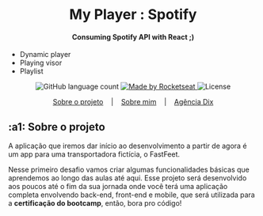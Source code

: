 <h1 align="center">My Player : Spotify</h1>
<h4 align="center">Consuming Spotify API with React ;)</h4>
<ul>
   <li>Dynamic player</li>
   <li>Playing visor</li>
   <li>Playlist</li>
</ul>

<p align="center">
  <img alt="GitHub language count" src="https://img.shields.io/github/languages/count/rocketseat/bootcamp-gostack-desafio-02?color=%2304D361">

  <a href="https://agenciadix.com.br">
    <img alt="Made by Rocketseat" src="https://img.shields.io/badge/made%20by-Rocketseat-%2304D361">
  </a>

  <img alt="License" src="https://img.shields.io/badge/license-MIT-%2304D361">

</p>

<p align="center">
  <a href="#a1-sobre-o-projeto">Sobre o projeto</a>
  &nbsp;&nbsp;&nbsp;|&nbsp;&nbsp;&nbsp;
  <a href="https://www.linkedin.com/in/olavo-mello-a6262a72/" target="_blank">Sobre mim</a>
  &nbsp;&nbsp;&nbsp;|&nbsp;&nbsp;&nbsp;
  <a href="https://agenciadix.com.br" target="_blank">Agência Dix</a>
</p>

## :a1: Sobre o projeto

A aplicação que iremos dar início ao desenvolvimento a partir de agora é um app para uma transportadora fictícia, o FastFeet.

Nesse primeiro desafio vamos criar algumas funcionalidades básicas que aprendemos ao longo das aulas até aqui. Esse projeto será desenvolvido aos poucos até o fim da sua jornada onde você terá uma aplicação completa envolvendo back-end, front-end e mobile, que será utilizada para a **certificação do bootcamp**, então, bora pro código!